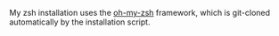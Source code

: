 My zsh installation uses the [oh-my-zsh](https://github.com/robbyrussell/oh-my-zsh) framework, which is git-cloned automatically by the installation script.

